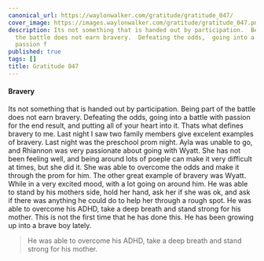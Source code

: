 ```yaml
---
canonical_url: https://waylonwalker.com/gratitude/gratitude_047/
cover_image: https://images.waylonwalker.com/gratitude/gratitude_047.png
description: Its not something that is handed out by participation.  Being part of
  the battle does not earn bravery.  Defeating the odds,  going into a battle with
  passion f
published: true
tags: []
title: Gratitude 047
---
```


#### Bravery

Its not something that is handed out by participation.  Being part of the battle does not earn bravery.  Defeating the odds,  going into a battle with passion for the end result, and putting all of your heart into it.  Thats what defines bravery to me.  Last night I saw two family members give excelent examples of bravery.  Last night was the preschool prom night.  Ayla was unable to go, and Rhiannon was very passionate about going with Wyatt.  She has not been feeling well, and being around lots of poeple can make it very difficult at times, but she did it.  She was able to overcome the odds and make it through the prom for him. The other great example of bravery was Wyatt.  While in a very excited mood, with a lot going on around him.  He was able to stand by his mothers side, hold her hand, ask her if she was ok, and ask if there was anything he could do to help her through a rough spot.  He was able to overcome his ADHD, take a deep breath and stand strong for his mother.  This is not the first time that he has done this.  He has been growing up into a brave boy lately.

> He was able to overcome his ADHD, take a deep breath and stand strong for his mother.